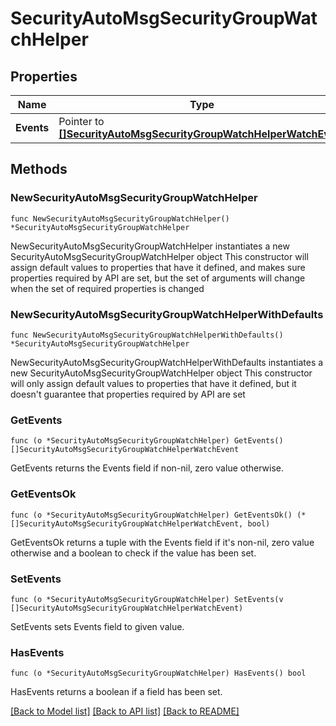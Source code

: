 # SecurityAutoMsgSecurityGroupWatchHelper

## Properties

Name | Type | Description | Notes
------------ | ------------- | ------------- | -------------
**Events** | Pointer to [**[]SecurityAutoMsgSecurityGroupWatchHelperWatchEvent**](SecurityAutoMsgSecurityGroupWatchHelperWatchEvent.md) |  | [optional] 

## Methods

### NewSecurityAutoMsgSecurityGroupWatchHelper

`func NewSecurityAutoMsgSecurityGroupWatchHelper() *SecurityAutoMsgSecurityGroupWatchHelper`

NewSecurityAutoMsgSecurityGroupWatchHelper instantiates a new SecurityAutoMsgSecurityGroupWatchHelper object
This constructor will assign default values to properties that have it defined,
and makes sure properties required by API are set, but the set of arguments
will change when the set of required properties is changed

### NewSecurityAutoMsgSecurityGroupWatchHelperWithDefaults

`func NewSecurityAutoMsgSecurityGroupWatchHelperWithDefaults() *SecurityAutoMsgSecurityGroupWatchHelper`

NewSecurityAutoMsgSecurityGroupWatchHelperWithDefaults instantiates a new SecurityAutoMsgSecurityGroupWatchHelper object
This constructor will only assign default values to properties that have it defined,
but it doesn't guarantee that properties required by API are set

### GetEvents

`func (o *SecurityAutoMsgSecurityGroupWatchHelper) GetEvents() []SecurityAutoMsgSecurityGroupWatchHelperWatchEvent`

GetEvents returns the Events field if non-nil, zero value otherwise.

### GetEventsOk

`func (o *SecurityAutoMsgSecurityGroupWatchHelper) GetEventsOk() (*[]SecurityAutoMsgSecurityGroupWatchHelperWatchEvent, bool)`

GetEventsOk returns a tuple with the Events field if it's non-nil, zero value otherwise
and a boolean to check if the value has been set.

### SetEvents

`func (o *SecurityAutoMsgSecurityGroupWatchHelper) SetEvents(v []SecurityAutoMsgSecurityGroupWatchHelperWatchEvent)`

SetEvents sets Events field to given value.

### HasEvents

`func (o *SecurityAutoMsgSecurityGroupWatchHelper) HasEvents() bool`

HasEvents returns a boolean if a field has been set.


[[Back to Model list]](../README.md#documentation-for-models) [[Back to API list]](../README.md#documentation-for-api-endpoints) [[Back to README]](../README.md)


